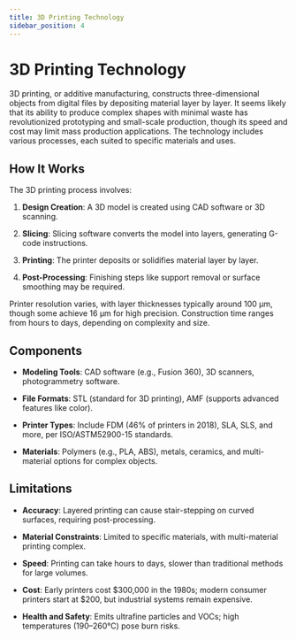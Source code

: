 ```yaml
---
title: 3D Printing Technology
sidebar_position: 4
---
```

# 3D Printing Technology
3D printing, or additive manufacturing, constructs three-dimensional objects from digital files by depositing material layer by layer. It seems likely that its ability to produce complex shapes with minimal waste has revolutionized prototyping and small-scale production, though its speed and cost may limit mass production applications. The technology includes various processes, each suited to specific materials and uses.

How It Works
------------

The 3D printing process involves:

1.  **Design Creation**: A 3D model is created using CAD software or 3D scanning.
    
2.  **Slicing**: Slicing software converts the model into layers, generating G-code instructions.
    
3.  **Printing**: The printer deposits or solidifies material layer by layer.
    
4.  **Post-Processing**: Finishing steps like support removal or surface smoothing may be required.
    

Printer resolution varies, with layer thicknesses typically around 100 μm, though some achieve 16 μm for high precision. Construction time ranges from hours to days, depending on complexity and size.

Components
----------

*   **Modeling Tools**: CAD software (e.g., Fusion 360), 3D scanners, photogrammetry software.
    
*   **File Formats**: STL (standard for 3D printing), AMF (supports advanced features like color).
    
*   **Printer Types**: Include FDM (46% of printers in 2018), SLA, SLS, and more, per ISO/ASTM52900-15 standards.
    
*   **Materials**: Polymers (e.g., PLA, ABS), metals, ceramics, and multi-material options for complex objects.
    

Limitations
-----------

*   **Accuracy**: Layered printing can cause stair-stepping on curved surfaces, requiring post-processing.
    
*   **Material Constraints**: Limited to specific materials, with multi-material printing complex.
    
*   **Speed**: Printing can take hours to days, slower than traditional methods for large volumes.
    
*   **Cost**: Early printers cost $300,000 in the 1980s; modern consumer printers start at $200, but industrial systems remain expensive.
    
*   **Health and Safety**: Emits ultrafine particles and VOCs; high temperatures (190–260°C) pose burn risks.
